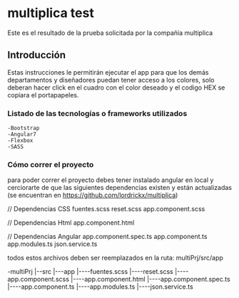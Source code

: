 # multiplica test

Este es el resultado de la prueba solicitada por la compañía multiplica 

## Introducción 

Estas instrucciones le permitirán ejecutar el app para que los demás departamentos y diseñadores puedan tener acceso a los colores, solo deberan hacer click en el cuadro con el color deseado y el codigo HEX se copiara el portapapeles.

### Listado de las tecnologías o frameworks utilizados

	-Bootstrap
	-Angular7
	-Flexbox
	-SASS

### Cómo correr el proyecto

para poder correr el proyecto debes tener instalado angular en local y cerciorarte de que las siguientes dependencias existen y están actualizadas (se encuentran en https://github.com/lordrickx/multiplica)

// Dependencias CSS
	fuentes.scss
	reset.scss
	app.component.scss

// Dependencias Html
	app.component.html

// Dependencias Angular
	app.component.spec.ts
	app.component.ts
	app.modules.ts
	json.service.ts

todos estos archivos deben ser reemplazados en la ruta: multiPrj/src/app

-multiPrj
	|--src
		|---app
			|----fuentes.scss
			|----reset.scss
			|----app.component.scss
			|----app.component.html
			|----app.component.spec.ts
			|----app.component.ts
			|----app.modules.ts
			|----json.service.ts	





